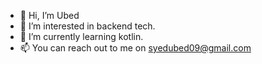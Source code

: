 - 👋 Hi, I’m Ubed
- 👀 I’m interested in backend tech.
- 🌱 I’m currently learning kotlin.
- 📫 You can reach out to me on syedubed09@gmail.com

<!---
ubed-ali/ubed-ali is a ✨ special ✨ repository because its `README.md` (this file) appears on your GitHub profile.
You can click the Preview link to take a look at your changes.
--->
